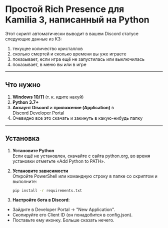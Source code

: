 Простой Rich Presence для Kamilia 3, написанный на Python
========================================================

Этот скрипт автоматически выводит в вашем Discord статусе следующие данные из К3:
1) текущее количество кристаллов
2) сколько смертей и сколько времени вы уже играете
3) показывает, если игра ещё не запустилась или выключилась  
4) показывает, в меню вы или в игре
---

## Что нужно

1. **Windows 10/11** (т. к. идите нахуй)  
2. **Python 3.7+**  
3. **Аккаунт Discord** и **приложение (Application)** в [Discord Developer Portal](https://discord.com/developers/applications)  
4. Очевидно все это скачать и закинуть в какую-нибудь папку

---

## Установка

1. **Установите Python**  
   Если ещё не установлен, скачайте с сайта python.org, во время установки отметьте «Add Python to PATH».

2. **Установите зависимости**  
   Откройте PowerShell или командную строку в папке со скриптом и выполните:
   ```bash
   pip install -r requirements.txt
   ```
   
3. **Настройте бота в Discord**:
- Зайдите в Developer Portal → "New Application".
- Скопируйте его Client ID (он понадобится в config.json).
- Поставьте ему иконку.
Больше сказать нечего.
